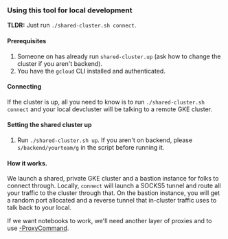 ### Using this tool for local development

**TLDR:** Just run `./shared-cluster.sh connect`.

#### Prerequisites
1. Someone on has already run `shared-cluster.up` (ask how to change the cluster if you aren't backend).
2. You have the `gcloud` CLI installed and authenticated.

#### Connecting
If the cluster is up, all you need to know is to run `./shared-cluster.sh connect` and your local devcluster
will be talking to a remote GKE cluster.

#### Setting the shared cluster up
1. Run `./shared-cluster.sh up`. If you aren't on backend, please `s/backend/yourteam/g` in the script before
    running it.

#### How it works.

We launch a shared, private GKE cluster and a bastion instance for folks to connect through. Locally, `connect` will
launch a SOCKS5 tunnel and route all your traffic to the cluster through that. On the bastion instance, you will get
a random port allocated and a reverse tunnel that in-cluster traffic uses to talk back to your local.

If we want notebooks to work, we'll need another layer of proxies and to use
[-ProxyCommand](https://goteleport.com/blog/ssh-proxyjump-ssh-proxycommand/).
